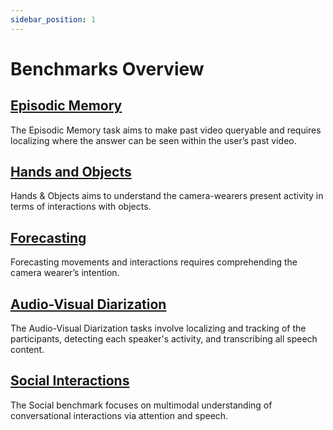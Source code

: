 ```yaml
---
sidebar_position: 1
---
```


# Benchmarks Overview

## [Episodic Memory](./benchmarks/episodic-memory.md)

The Episodic Memory task aims to make past video queryable and requires localizing where the answer can be seen within the user’s past video.

## [Hands and Objects](./benchmarks/hands-and-objects.md)

Hands & Objects aims to understand the camera-wearers present activity in terms of interactions with objects.

## [Forecasting](./benchmarks/forecasting.md)

Forecasting movements and interactions requires comprehending the camera wearer’s intention.

## [Audio-Visual Diarization](./benchmarks/av-diarization.md)

The Audio-Visual Diarization tasks involve localizing and tracking of the participants, detecting each speaker's activity, and transcribing all speech content.

## [Social Interactions](./benchmarks/social.md)

The Social benchmark focuses on multimodal understanding of conversational interactions via attention and speech.
